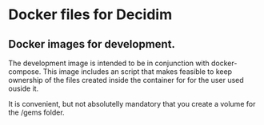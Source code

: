 # Docker files for Decidim

## Docker images for development.

The development image is intended to be in conjunction with docker-compose. This image includes an script that makes feasible to keep ownership of the files created inside the container for for the user used ouside it.

It is convenient, but not absolutelly mandatory that you create a volume for the /gems folder.
